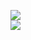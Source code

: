 [![](https://img.shields.io/badge/Made%20With-Github%20Spray-lightgrey.svg?style=for-the-badge&logo=github)](https://github.com/Annihil/github-spray#13738)  
[![](https://i.imgur.com/2DrTn0Z.gif)](https://github.com/Annihil/github-spray)